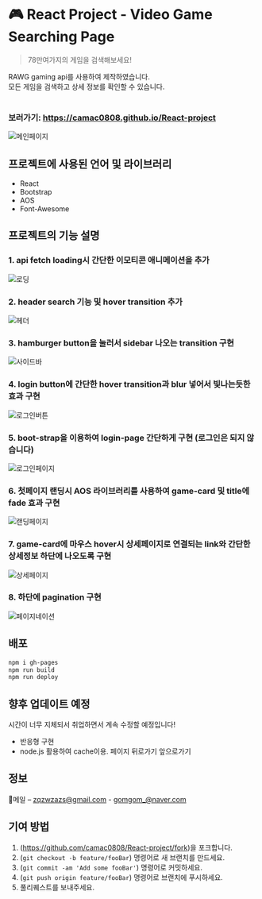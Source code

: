 # 🎮 React Project - Video Game Searching Page
> 78만여가지의 게임을 검색해보세요!

RAWG gaming api를 사용하여 제작하였습니다.<br>
모든 게임을 검색하고 상세 정보를 확인할 수 있습니다.<br><br>
### 보러가기: <https://camac0808.github.io/React-project>

![메인페이지](mainpage.PNG)


## 프로젝트에 사용된 언어 및 라이브러리

* React 
* Bootstrap
* AOS
* Font-Awesome

## 프로젝트의 기능 설명

### 1. api fetch loading시 간단한 이모티콘 애니메이션을 추가
![로딩](loading.gif)

### 2. header search 기능 및 hover transition 추가
![헤더](searchbar.gif)

### 3. hamburger button을 눌러서 sidebar 나오는 transition 구현
![사이드바](sidebar.gif)

### 4. login button에 간단한 hover transition과 blur 넣어서 빛나는듯한 효과 구현
![로그인버튼](login-blur.gif)

### 5. boot-strap을 이용하여 login-page 간단하게 구현 (로그인은 되지 않습니다)
![로그인페이지](loginpage.PNG)

### 6. 첫페이지 랜딩시 AOS 라이브러리를 사용하여 game-card 및 title에 fade 효과 구현
![랜딩페이지](aos.gif)

### 7. game-card에 마우스 hover시 상세페이지로 연결되는 link와 간단한 상세정보 하단에 나오도록 구현
![상세페이지](detailpage.gif)

### 8. 하단에 pagination 구현
![페이지네이션](pagination.PNG)

## 배포
```sh
npm i gh-pages
npm run build
npm run deploy
```

## 향후 업데이트 예정
시간이 너무 지체되서 취업하면서 계속 수정할 예정입니다!

* 반응형 구현
* node.js 활용하여 cache이용. 페이지 뒤로가기 앞으로가기

## 정보

💌메일 – zqzwzazs@gmail.com - gomgom_@naver.com


## 기여 방법

1. (<https://github.com/camac0808/React-project/fork>)을 포크합니다.
2. (`git checkout -b feature/fooBar`) 명령어로 새 브랜치를 만드세요.
3. (`git commit -am 'Add some fooBar'`) 명령어로 커밋하세요.
4. (`git push origin feature/fooBar`) 명령어로 브랜치에 푸시하세요. 
5. 풀리퀘스트를 보내주세요.

<!-- Markdown link & img dfn's -->
[npm-image]: https://img.shields.io/npm/v/datadog-metrics.svg?style=flat-square
[npm-url]: https://npmjs.org/package/datadog-metrics
[npm-downloads]: https://img.shields.io/npm/dm/datadog-metrics.svg?style=flat-square
[travis-image]: https://img.shields.io/travis/dbader/node-datadog-metrics/master.svg?style=flat-square
[travis-url]: https://travis-ci.org/dbader/node-datadog-metrics
[wiki]: https://github.com/yourname/yourproject/wiki

